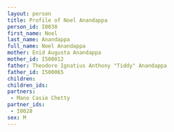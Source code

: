 ```yaml
---
layout: person
title: Profile of Noel Anandappa
person_id: I0038
first_name: Noel
last_name: Anandappa
full_name: Noel Anandappa
mother: Enid Augusta Anandappa
mother_id: I500012
father: Theodore Ignatius Anthony "Tiddy" Anandappa
father_id: I500065
children:
children_ids:
partners:
 - Mano Casie Chetty
partner_ids:
 - I0028
sex: M
---
```


